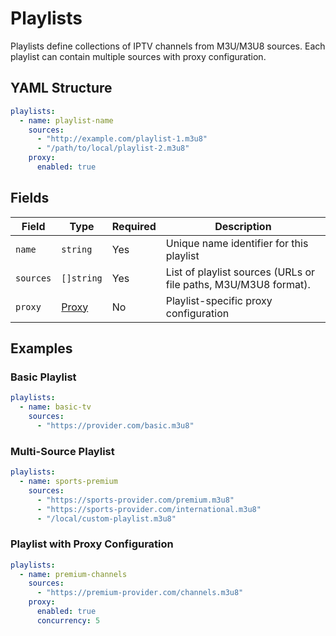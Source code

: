 # Playlists

Playlists define collections of IPTV channels from M3U/M3U8 sources. Each playlist can contain multiple sources with proxy configuration.

## YAML Structure

```yaml
playlists:
  - name: playlist-name
    sources:
      - "http://example.com/playlist-1.m3u8"
      - "/path/to/local/playlist-2.m3u8"
    proxy:
      enabled: true
```

## Fields

| Field     | Type                   | Required | Description                                                     |
|-----------|------------------------|----------|-----------------------------------------------------------------|
| `name`    | `string`               | Yes      | Unique name identifier for this playlist                        |
| `sources` | `[]string` | Yes      | List of playlist sources (URLs or file paths, M3U/M3U8 format). |
| `proxy`   | [Proxy](./proxy.md)    | No       | Playlist-specific proxy configuration                           |

## Examples

### Basic Playlist

```yaml
playlists:
  - name: basic-tv
    sources:
      - "https://provider.com/basic.m3u8"
```

### Multi-Source Playlist

```yaml
playlists:
  - name: sports-premium
    sources:
      - "https://sports-provider.com/premium.m3u8"
      - "https://sports-provider.com/international.m3u8"
      - "/local/custom-playlist.m3u8"
```

### Playlist with Proxy Configuration

```yaml
playlists:
  - name: premium-channels
    sources:
      - "https://premium-provider.com/channels.m3u8"
    proxy:
      enabled: true
      concurrency: 5
```
